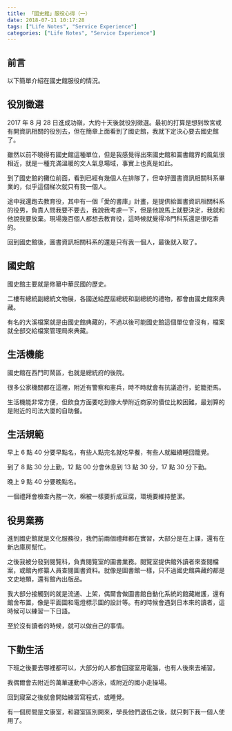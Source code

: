 ```yaml
---
title: 「國史館」服役心得（一）
date: 2018-07-11 10:17:28
tags: ["Life Notes", "Service Experience"]
categories: ["Life Notes", "Service Experience"]
---
```


## 前言

以下簡單介紹在國史館服役的情況。

## 役別徵選

2017 年 8 月 28 日進成功嶺，大約十天後就役別徵選。最初的打算是想到故宮或有開資訊相關的役別去，但在簡章上面看到了國史館，我就下定決心要去國史館了。

雖然以前不曉得有國史館這種單位，但是我感覺得出來國史館和圖書館界的風氣很相近，就是一種充滿溫暖的文人氣息場域，事實上也真是如此。

到了國史館的攤位前面，看到已經有幾個人在排隊了，但幸好圖書資訊相關科系畢業的，似乎這個梯次就只有我一個人。

途中我還跑去教育役，其中有一個「愛的書庫」計畫，是提供給圖書資訊相關科系的役男，負責人問我要不要去，我說我考慮一下，但是他說馬上就要決定，我就和他說我要放棄。現場幾百個人都想去教育役，這時候就覺得冷門科系還是很吃香的。

回到國史館後，圖書資訊相關科系的還是只有我一個人，最後就入取了。

## 國史館

國史館主要就是修纂中華民國的歷史。

二樓有總統副總統文物展，各國送給歷屆總統和副總統的禮物，都會由國史館來典藏。

有名的大溪檔案就是由國史館典藏的，不過以後可能國史館這個單位會沒有，檔案就全部交給檔案管理局來典藏。

## 生活機能

國史館在西門町鬧區，也就是總統府的後院。

很多公家機關都在這裡，附近有警察和憲兵，時不時就會有抗議遊行，蛇籠拒馬。

生活機能非常方便，但飲食方面要吃到像大學附近商家的價位比較困難，最划算的是附近的司法大廈的自助餐。

## 生活規範

早上 6 點 40 分要早點名，有些人點完名就吃早餐，有些人就繼續睡回籠覺。

到了 8 點 30 分上勤，12 點 00 分會休息到 13 點 30 分，17 點 30 分下勤。

晚上 9 點 40 分要晚點名。

一個禮拜會檢查內務一次，棉被一樣要折成豆腐，環境要維持整潔。

## 役男業務

進到國史館就是文化服務役，我們前兩個禮拜都在實習，大部分是在上課，還有在新店庫房幫忙。

之後我被分發到閱覽科，負責閱覽室的圖書業務。閱覽室提供館外讀者來查閱檔案，或館內修纂人員查閱圖書資料。就像是圖書館一樣，只不過國史館典藏的都是文史地類，還有館內出版品。

我大部分接觸到的就是流通、上架，偶爾會做圖書館自動化系統的館藏維護，還有館舍布置，像是平面圖和電燈標示圖的設計等。有的時候會遇到日本來的讀者，這時候可以練習一下日語。

至於沒有讀者的時候，就可以做自己的事情。

## 下勤生活

下班之後要去哪裡都可以，大部分的人都會回寢室用電腦，也有人後來去補習。

我偶爾會去附近的萬華運動中心游泳，或附近的國小走操場。

回到寢室之後就會開始練習寫程式，或睡覺。

有一個房間是文康室，和寢室區別開來，學長他們退伍之後，就只剩下我一個人使用了。
